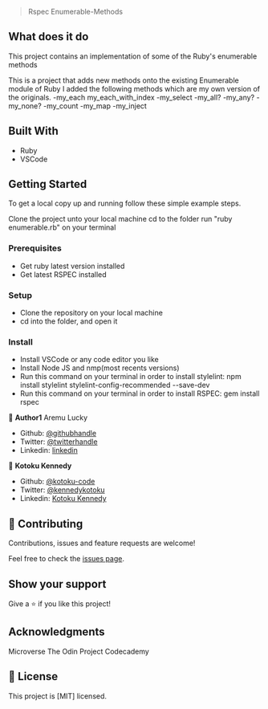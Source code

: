 > Rspec Enumerable-Methods

## What does it do

This project contains an implementation of some of the Ruby's enumerable methods

This is a project that adds new methods onto the existing Enumerable module of Ruby
I added the following methods which are my own version of the originals.
-my_each my_each_with_index -my_select -my_all? -my_any? -my_none? -my_count -my_map -my_inject

## Built With

- Ruby
- VSCode

## Getting Started

To get a local copy up and running follow these simple example steps.

Clone the project unto your local machine cd to the folder run "ruby enumerable.rb" on your terminal

### Prerequisites

- Get ruby latest version installed
- Get latest RSPEC installed

### Setup

- Clone the repository on your local machine
- cd into the folder, and open it

### Install

- Install VSCode or any code editor you like
- Install Node JS and nmp(most recents versions)
- Run this command on your terminal in order to install stylelint: npm install stylelint stylelint-config-recommended --save-dev
- Run this command on your terminal in order to install RSPEC: gem install rspec


👤 **Author1**
Aremu Lucky

- Github: [@githubhandle](https://github.com/Luckyaremu)
- Twitter: [@twitterhandle](@luckyaremu)
- Linkedin: [linkedin]()

👤 **Kotoku Kennedy**

- Github: [@kotoku-code](https://github.com/kotoku-code)
- Twitter: [@kennedykotoku](https://twitter.com/kennedykotoku)
- Linkedin: [Kotoku Kennedy](www.linkedin.com/in/kotoku-kennedy-5b04a9128)


## 🤝 Contributing

Contributions, issues and feature requests are welcome!

Feel free to check the [issues page]().

## Show your support

Give a ⭐️ if you like this project!

## Acknowledgments

Microverse
The Odin Project
Codecademy

## 📝 License

This project is [MIT] licensed.